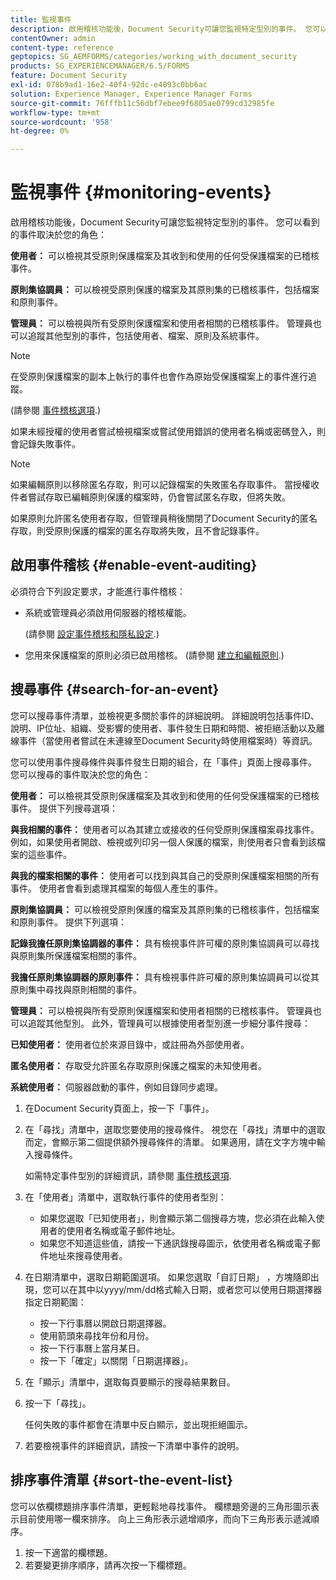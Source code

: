 ```yaml
---
title: 監視事件
description: 啟用稽核功能後，Document Security可讓您監視特定型別的事件。 您可以使用Document Security輕鬆搜尋和排序事件清單。
contentOwner: admin
content-type: reference
geptopics: SG_AEMFORMS/categories/working_with_document_security
products: SG_EXPERIENCEMANAGER/6.5/FORMS
feature: Document Security
exl-id: 078b9ad1-16e2-40f4-92dc-e4093c0bb6ac
solution: Experience Manager, Experience Manager Forms
source-git-commit: 76fffb11c56dbf7ebee9f6805ae0799cd32985fe
workflow-type: tm+mt
source-wordcount: '958'
ht-degree: 0%

---
```


# 監視事件 {#monitoring-events}

啟用稽核功能後，Document Security可讓您監視特定型別的事件。 您可以看到的事件取決於您的角色：

**使用者：** 可以檢視其受原則保護檔案及其收到和使用的任何受保護檔案的已稽核事件。

**原則集協調員：** 可以檢視受原則保護的檔案及其原則集的已稽核事件，包括檔案和原則事件。

**管理員：** 可以檢視與所有受原則保護檔案和使用者相關的已稽核事件。 管理員也可以追蹤其他型別的事件，包括使用者、檔案、原則及系統事件。

>[!NOTE]
>
>在受原則保護檔案的副本上執行的事件也會作為原始受保護檔案上的事件進行追蹤。

(請參閱 [事件稽核選項](/help/forms/using/admin-help/configuring-client-server-options.md#event-auditing-options).)

如果未經授權的使用者嘗試檢視檔案或嘗試使用錯誤的使用者名稱或密碼登入，則會記錄失敗事件。

>[!NOTE]
>
>如果編輯原則以移除匿名存取，則可以記錄檔案的失敗匿名存取事件。 當授權收件者嘗試存取已編輯原則保護的檔案時，仍會嘗試匿名存取，但將失敗。

如果原則允許匿名使用者存取，但管理員稍後關閉了Document Security的匿名存取，則受原則保護的檔案的匿名存取將失敗，且不會記錄事件。

## 啟用事件稽核 {#enable-event-auditing}

必須符合下列設定要求，才能進行事件稽核：

* 系統或管理員必須啟用伺服器的稽核權能。

  (請參閱 [設定事件稽核和隱私設定](/help/forms/using/admin-help/configuring-client-server-options.md#configuring-event-auditing-and-privacy-settings).)

* 您用來保護檔案的原則必須已啟用稽核。 (請參閱 [建立和編輯原則](/help/forms/using/admin-help/creating-policies.md#creating-and-editing-policies).)

## 搜尋事件 {#search-for-an-event}

您可以搜尋事件清單，並檢視更多關於事件的詳細說明。 詳細說明包括事件ID、說明、IP位址、組織、受影響的使用者、事件發生日期和時間、被拒絕活動以及離線事件（當使用者嘗試在未連線至Document Security時使用檔案時）等資訊。

您可以使用事件搜尋條件與事件發生日期的組合，在「事件」頁面上搜尋事件。 您可以搜尋的事件取決於您的角色：

**使用者：** 可以檢視其受原則保護檔案及其收到和使用的任何受保護檔案的已稽核事件。 提供下列搜尋選項：

**與我相關的事件：** 使用者可以為其建立或接收的任何受原則保護檔案尋找事件。 例如，如果使用者開啟、檢視或列印另一個人保護的檔案，則使用者只會看到該檔案的這些事件。

**與我的檔案相關的事件：** 使用者可以找到與其自己的受原則保護檔案相關的所有事件。 使用者會看到處理其檔案的每個人產生的事件。

**原則集協調員：** 可以檢視受原則保護的檔案及其原則集的已稽核事件，包括檔案和原則事件。 提供下列選項：

**記錄我擔任原則集協調器的事件：** 具有檢視事件許可權的原則集協調員可以尋找與原則集所保護檔案相關的事件。

**我擔任原則集協調器的原則事件：** 具有檢視事件許可權的原則集協調員可以從其原則集中尋找與原則相關的事件。

**管理員：** 可以檢視與所有受原則保護檔案和使用者相關的已稽核事件。 管理員也可以追蹤其他型別。 此外，管理員可以根據使用者型別進一步細分事件搜尋：

**已知使用者：** 使用者位於來源目錄中，或註冊為外部使用者。

**匿名使用者：** 存取受允許匿名存取原則保護之檔案的未知使用者。

**系統使用者：** 伺服器啟動的事件，例如目錄同步處理。

1. 在Document Security頁面上，按一下「事件」。
1. 在「尋找」清單中，選取您要使用的搜尋條件。 視您在「尋找」清單中的選取而定，會顯示第二個提供額外搜尋條件的清單。 如果適用，請在文字方塊中輸入搜尋條件。

   如需特定事件型別的詳細資訊，請參閱 [事件稽核選項](/help/forms/using/admin-help/configuring-client-server-options.md#event-auditing-options).

1. 在「使用者」清單中，選取執行事件的使用者型別：

   * 如果您選取「已知使用者」，則會顯示第二個搜尋方塊，您必須在此輸入使用者的使用者名稱或電子郵件地址。
   * 如果您不知道這些值，請按一下通訊錄搜尋圖示，依使用者名稱或電子郵件地址來搜尋使用者。

1. 在日期清單中，選取日期範圍選項。 如果您選取「自訂日期」 ，方塊隨即出現，您可以在其中以yyyy/mm/dd格式輸入日期，或者您可以使用日期選擇器指定日期範圍：

   * 按一下行事曆以開啟日期選擇器。
   * 使用箭頭來尋找年份和月份。
   * 按一下行事曆上當月某日。
   * 按一下「確定」以關閉「日期選擇器」。

1. 在「顯示」清單中，選取每頁要顯示的搜尋結果數目。
1. 按一下「尋找」。

   任何失敗的事件都會在清單中反白顯示，並出現拒絕圖示。

1. 若要檢視事件的詳細資訊，請按一下清單中事件的說明。

## 排序事件清單 {#sort-the-event-list}

您可以依欄標題排序事件清單，更輕鬆地尋找事件。 欄標題旁邊的三角形圖示表示目前使用哪一欄來排序。 向上三角形表示遞增順序，而向下三角形表示遞減順序。

1. 按一下適當的欄標題。
1. 若要變更排序順序，請再次按一下欄標題。
